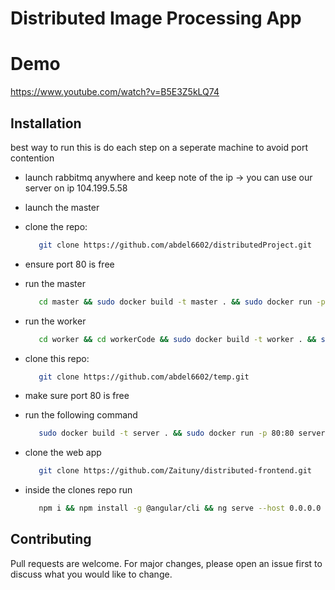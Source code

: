 # Distributed Image Processing App

# Demo
https://www.youtube.com/watch?v=B5E3Z5kLQ74

## Installation
best way to run this is do each step on a seperate machine to avoid port contention

- launch rabbitmq anywhere and keep note of the ip -> you can use our server on ip 104.199.5.58

- launch the master

- clone the repo:
	```bash
	   git clone https://github.com/abdel6602/distributedProject.git
	```
- ensure port 80 is free

- run the master

	```bash
	   cd master && sudo docker build -t master . && sudo docker run -p 80:80 master"
	```
- run the worker
	```bash
	   cd worker && cd workerCode && sudo docker build -t worker . && sudo docker run worker
	```

- clone this repo:
	```bash
	   git clone https://github.com/abdel6602/temp.git
	```
- make sure port 80 is free

- run the following command
	```bash
	   sudo docker build -t server . && sudo docker run -p 80:80 server
	```

- clone the web app
	```bash
	   git clone https://github.com/Zaituny/distributed-frontend.git
	```
- inside the clones repo run
	```bash
	   npm i && npm install -g @angular/cli && ng serve --host 0.0.0.0
	```
## Contributing

Pull requests are welcome. For major changes, please open an issue first
to discuss what you would like to change.